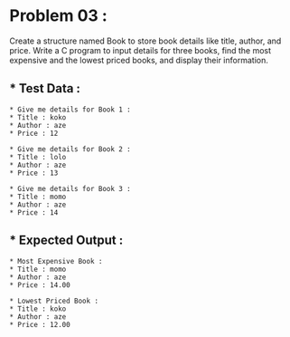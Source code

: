 # Problem 03 :

Create a structure named Book to store book details like title, author, and price. Write a C program to input details for three books, find the most expensive and the lowest priced books, and display their information.

## * Test Data :

    * Give me details for Book 1 : 
    * Title : koko
    * Author : aze
    * Price : 12
    
    * Give me details for Book 2 : 
    * Title : lolo
    * Author : aze
    * Price : 13
    
    * Give me details for Book 3 : 
    * Title : momo
    * Author : aze
    * Price : 14

## * Expected Output :

    * Most Expensive Book : 
    * Title : momo 
    * Author : aze 
    * Price : 14.00 
    
    * Lowest Priced Book : 
    * Title : koko 
    * Author : aze 
    * Price : 12.00 